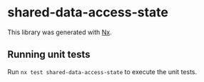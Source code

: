 # shared-data-access-state

This library was generated with [Nx](https://nx.dev).

## Running unit tests

Run `nx test shared-data-access-state` to execute the unit tests.
